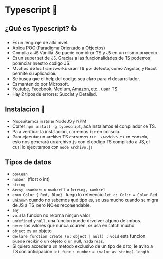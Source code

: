 # Typescript 🚀️

## ¿Qué es Typescript? 👍

* Es un lenguaje de alto nivel.
* Aplica POO (Paradigma Orientado a Objectos)
* Compila a JS Vanilla. Se puede combinar TS y JS en un mismo proyecto.
* Es un super set de JS. Gracias a las funcionalidades de TS podemos potenciar nuestro codigo JS.
* Muchos de los frameworks usan TS por defecto, como Angular, y React permite su aplicacion.
* Se busca que el help del codigo sea claro para el desarrollador.
* Es mantenido por Microsoft.
* Youtube, Facebook, Medium, Amazon, etc.. usan TS.
* Hay 2 tipos de errores: Succint y Detailed.

## Instalacion 🚀️

* Necesitamos instalar NodeJS y NPM
* Correr `npm install -g typescript`, acá instalamos el compilador de TS.
* Para verificar la instalacion, corremos `tsc` en consola.
* Para ejecutar un archivo TS corremos `tsc .\Archivo.ts` en consola, esto nos generará un archivo .js con el codigo TS compilado a JS, el cual lo ejecutamos con `node Archivo.js`

## Tipos de datos

* `boolean`
* `number `(float o int)
* `string`
* `Array <number>` o `number[]` o `[string, number]`
* `enum Color { Red, Blue} ` luego lo referencio `let c: Color = Color.Red`
* `unknown` cuando no sabemos qué tipo es, se usa mucho cuando se migra de JS a TS, pero NO es recomendable.
* `any`
* `void` la funcion no retorna ningun valor
* `undefined` y `null`, una funcion puede devolver alguno de ambos.
* `never` los valores que nunca ocurren, se usa en catch mucho.
* `object` es un objeto
* `declare function create (o: object | null) : void` esta funcion puede recibir o un objeto o un null, nada mas.
* Si quiero acceder a un metodo exclusivo de un tipo de dato, le aviso a TS con anticipacion `let func : number = (valor as string).length`



